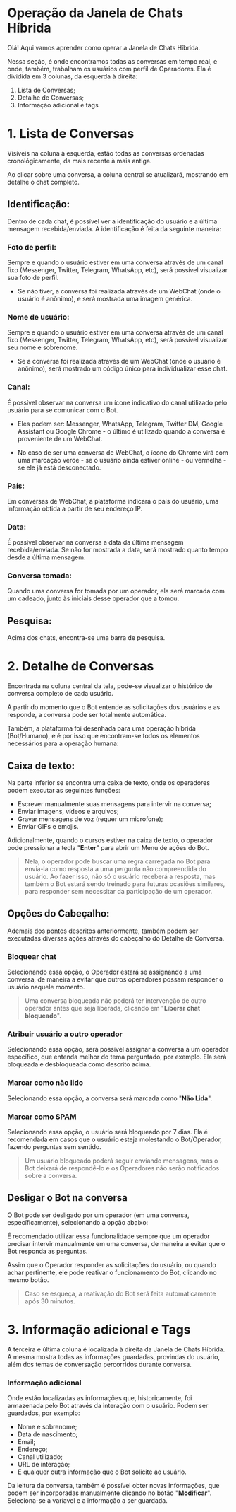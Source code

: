# Operação da Janela de Chats Híbrida

Olá! Aqui vamos aprender como operar a Janela de Chats Híbrida.

Nessa seção, é onde encontramos todas as conversas em tempo real, e onde, também, trabalham os usuários com perfil de Operadores. Ela é dividida em 3 colunas, da esquerda à direita:

 1. Lista de Conversas;
 2. Detalhe de Conversas;
 3. Informação adicional e tags

# 1. Lista de Conversas
 
Visíveis na coluna à esquerda, estão todas as conversas ordenadas cronológicamente, da mais recente à mais antiga. 

Ao clicar sobre uma conversa, a coluna central se atualizará, mostrando em detalhe o chat completo. 

## Identificação:

Dentro de cada chat, é possível ver a identificação do usuário e a última mensagem recebida/enviada. A identificação é feita da seguinte maneira:

### Foto de perfil: 
Sempre e quando o usuário estiver em uma conversa através de um canal fixo (Messenger, Twitter, Telegram, WhatsApp, etc), será possível visualizar sua foto de perfil. 

 - Se não tiver, a conversa foi realizada através de um WebChat (onde o usuário é anônimo), e será mostrada uma imagem genérica.

### Nome de usuário:
Sempre e quando o usuário estiver em uma conversa através de um canal fixo (Messenger, Twitter, Telegram, WhatsApp, etc), será possível visualizar seu nome e sobrenome.

 - Se a conversa foi realizada através de um WebChat (onde o usuário é anônimo), será mostrado um código único para individualizar esse chat.

### Canal:
É possível observar na conversa um ícone indicativo do canal utilizado pelo usuário para se comunicar com o Bot. 

 - Eles podem ser: Messenger, WhatsApp, Telegram, Twitter DM, Google Assistant ou Google Chrome - o último é utilizado quando a conversa é proveniente de um WebChat.

 - No caso de ser uma conversa de WebChat, o ícone do Chrome virá com uma marcação verde - se o usuário ainda estiver online - ou vermelha - se ele já está desconectado.

### País:
Em conversas de WebChat, a plataforma indicará o país do usuário, uma informação obtida a partir de seu endereço IP.

### Data:
É possível observar na conversa a data da última mensagem recebida/enviada. Se não for mostrada a data, será mostrado quanto tempo desde a última mensagem.

### Conversa tomada:
Quando uma conversa for tomada por um operador, ela será marcada com um cadeado, junto às iniciais desse operador que a tomou.

## Pesquisa:
Acima dos chats, encontra-se uma barra de pesquisa.

# 2. Detalhe de Conversas

Encontrada na coluna central da tela, pode-se visualizar o histórico de conversa completo de cada usuário.

A partir do momento que o Bot entende as solicitações dos usuários e as responde, a conversa pode ser totalmente automática. 

Também, a plataforma foi desenhada para uma operação híbrida (Bot/Humano), e é por isso que encontram-se todos os elementos necessários para a operação humana:

## Caixa de texto:
Na parte inferior se encontra uma caixa de texto, onde os operadores podem executar as seguintes funções:

 - Escrever manualmente suas mensagens para intervir na conversa; 
 - Enviar imagens, vídeos e arquivos; 
 - Gravar mensagens de voz (requer um microfone); 
 - Enviar GIFs e emojis.

Adicionalmente, quando o cursos estiver na caixa de texto, o operador pode pressionar a tecla "**Enter**" para abrir um Menu de ações do Bot.

> Nela, o operador pode buscar uma regra carregada no Bot para envia-la como resposta a uma pergunta não compreendida do usuário. Ao fazer isso, não só o usuário receberá a resposta, mas também o Bot estará sendo treinado para futuras ocasiões similares, para responder sem necessitar da participação de um operador.

## Opções do Cabeçalho:

Ademais dos pontos descritos anteriormente, também podem ser executadas diversas ações através do cabeçalho do Detalhe de Conversa.

### Bloquear chat
Selecionando essa opção, o Operador estará se assignando a uma conversa, de maneira a evitar que outros operadores possam responder o usuário naquele momento. 

> Uma conversa bloqueada não poderá ter intervenção de outro operador antes que seja liberada, clicando em "**Liberar chat bloqueado**".

### Atribuir usuário a outro operador
Selecionando essa opção, será possível assignar a conversa a um operador específico, que entenda melhor do tema perguntado, por exemplo. Ela será bloqueada e desbloqueada como descrito acima.

### Marcar como não lido
Selecionando essa opção, a conversa será marcada como "**Não Lida**".

### Marcar como SPAM
Selecionando essa opção, o usuário será bloqueado por 7 dias. Ela é recomendada em casos que o usuário esteja molestando o Bot/Operador, fazendo perguntas sem sentido. 

> Um usuário bloqueado poderá seguir enviando mensagens, mas o Bot deixará de respondê-lo e os Operadores não serão notificados sobre a conversa.

## Desligar o Bot na conversa
O Bot pode ser desligado por um operador (em uma conversa, específicamente), selecionando a opção abaixo:

É recomendado utilizar essa funcionalidade sempre que um operador precisar intervir manualmente em uma conversa, de maneira a evitar que o Bot responda as perguntas.

Assim que o Operador responder as solicitações do usuário, ou quando achar pertinente, ele pode reativar o funcionamento do Bot, clicando no mesmo botão. 

> Caso se esqueça, a reativação do Bot será feita automaticamente após 30 minutos.

# 3. Informação adicional e Tags
A terceira e última coluna é localizada à direita da Janela de Chats Híbrida. A mesma mostra todas as informações guardadas, provindas do usuário, além dos temas de conversação percorridos durante conversa.

### Informação adicional

Onde estão localizadas as informações que, historicamente, foi armazenada pelo Bot através da interação com o usuário. Podem ser guardados, por exemplo: 

- Nome e sobrenome; 
- Data de nascimento;
- Email;
- Endereço;
- Canal utilizado;
- URL de interação;
- E qualquer outra informação que o Bot solicite ao usuário.

Da leitura da conversa, também é possível obter novas informações, que podem ser incorporadas manualmente clicando no botão "**Modificar**". Seleciona-se a varíavel e a informação a ser guardada.




<!--stackedit_data:
eyJoaXN0b3J5IjpbLTE0NDI4MTYxODksLTEyODQzMTE2OTUsLT
c1MDAyMTg2NSwtMjI2NDkyMzA3LC0yNDIwNDIyMjYsLTEwMTg4
NzY2NDcsMTAzNTQ3NDQ2NywyMTA0MzQ0NDEzLDE5MjI0Mzk5Nj
QsLTEzMjY5NTk3NDgsMTY3NTU3MTE4NSwtMTY5MDk0MjY5Nywt
MTc5MTg4OTIyNl19
-->